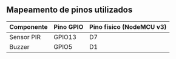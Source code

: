 ## Mapeamento de pinos utilizados

| Componente   | Pino GPIO | Pino físico (NodeMCU v3) |
|--------------|-----------|--------------------------|
| Sensor PIR   | GPIO13    | D7                       |
| Buzzer       | GPIO5     | D1                       |
